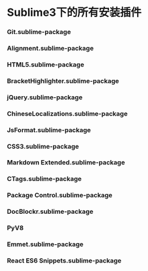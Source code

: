 # Sublime3下的所有安装插件

### Git.sublime-package
### Alignment.sublime-package                 
### HTML5.sublime-package
### BracketHighlighter.sublime-package        
### jQuery.sublime-package
### ChineseLocalizations.sublime-package      
### JsFormat.sublime-package
### CSS3.sublime-package                      
### Markdown Extended.sublime-package
### CTags.sublime-package                     
### Package Control.sublime-package
### DocBlockr.sublime-package                 
### PyV8
### Emmet.sublime-package                     
### React ES6 Snippets.sublime-package


